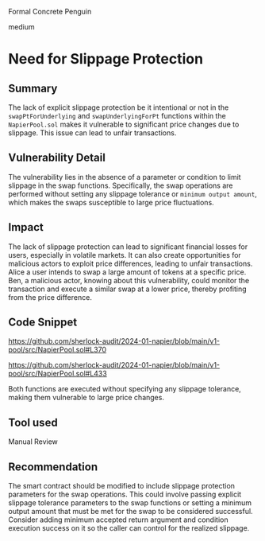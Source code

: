 Formal Concrete Penguin

medium

# Need for Slippage Protection

## Summary
The lack of explicit slippage protection be it intentional or not in the `swapPtForUnderlying` and `swapUnderlyingForPt` functions within the `NapierPool.sol` makes it vulnerable to significant price changes due to slippage. This issue can lead to unfair transactions.

## Vulnerability Detail
The vulnerability lies in the absence of a parameter or condition to limit slippage in the swap functions. Specifically, the swap operations are performed without setting any slippage tolerance or `minimum output amount`, which makes the swaps susceptible to large price fluctuations.

## Impact
The lack of slippage protection can lead to significant financial losses for users, especially in volatile markets. It can also create opportunities for malicious actors to exploit price differences, leading to unfair transactions.
Alice a user intends to swap a large amount of tokens at a specific price. Ben, a malicious actor, knowing about this vulnerability, could monitor the transaction and execute a similar swap at a lower price, thereby profiting from the price difference. 


## Code Snippet
https://github.com/sherlock-audit/2024-01-napier/blob/main/v1-pool/src/NapierPool.sol#L370

https://github.com/sherlock-audit/2024-01-napier/blob/main/v1-pool/src/NapierPool.sol#L433

Both functions are executed without specifying any slippage tolerance, making them vulnerable to large price changes.


## Tool used
Manual Review

## Recommendation
The smart contract should be modified to include slippage protection parameters for the swap operations. This could involve passing explicit slippage tolerance parameters to the swap functions or setting a minimum output amount that must be met for the swap to be considered successful. Consider adding minimum accepted return argument and condition execution success on it so the caller can control for the realized slippage.